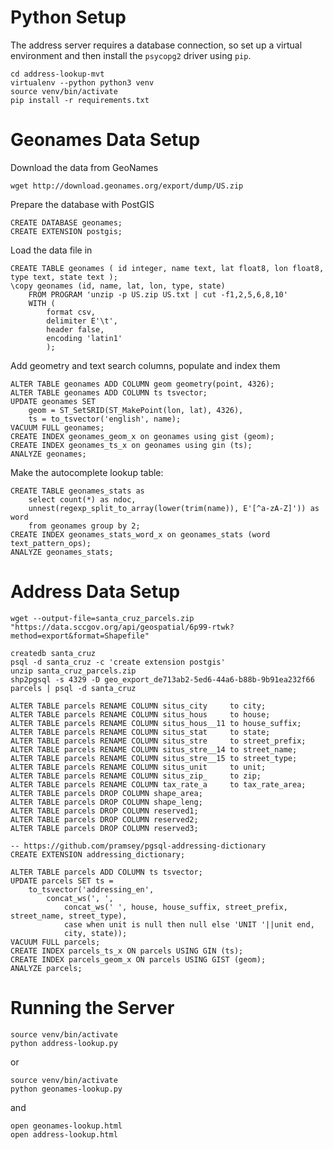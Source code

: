 
# Python Setup

The address server requires a database connection, so set up a virtual environment and then install the `psycopg2` driver using `pip`.

    cd address-lookup-mvt
    virtualenv --python python3 venv
    source venv/bin/activate
    pip install -r requirements.txt


# Geonames Data Setup

Download the data from GeoNames

    wget http://download.geonames.org/export/dump/US.zip

Prepare the database with PostGIS

    CREATE DATABASE geonames;
    CREATE EXTENSION postgis;

Load the data file in

    CREATE TABLE geonames ( id integer, name text, lat float8, lon float8, type text, state text );
    \copy geonames (id, name, lat, lon, type, state)
        FROM PROGRAM 'unzip -p US.zip US.txt | cut -f1,2,5,6,8,10' 
        WITH ( 
            format csv,
            delimiter E'\t',
            header false,
            encoding 'latin1'
            );

Add geometry and text search columns, populate and index them

    ALTER TABLE geonames ADD COLUMN geom geometry(point, 4326);
    ALTER TABLE geonames ADD COLUMN ts tsvector;
    UPDATE geonames SET 
        geom = ST_SetSRID(ST_MakePoint(lon, lat), 4326),
        ts = to_tsvector('english', name);
    VACUUM FULL geonames;
    CREATE INDEX geonames_geom_x on geonames using gist (geom);
    CREATE INDEX geonames_ts_x on geonames using gin (ts);
    ANALYZE geonames;

Make the autocomplete lookup table:

    CREATE TABLE geonames_stats as 
        select count(*) as ndoc, 
        unnest(regexp_split_to_array(lower(trim(name)), E'[^a-zA-Z]')) as word 
        from geonames group by 2;
    CREATE INDEX geonames_stats_word_x on geonames_stats (word text_pattern_ops);
    ANALYZE geonames_stats;


# Address Data Setup

    wget --output-file=santa_cruz_parcels.zip "https://data.sccgov.org/api/geospatial/6p99-rtwk?method=export&format=Shapefile"

    createdb santa_cruz
    psql -d santa_cruz -c 'create extension postgis'
    unzip santa_cruz_parcels.zip
    shp2pgsql -s 4329 -D geo_export_de713ab2-5ed6-44a6-b88b-9b91ea232f66 parcels | psql -d santa_cruz

    ALTER TABLE parcels RENAME COLUMN situs_city     to city;
    ALTER TABLE parcels RENAME COLUMN situs_hous     to house;
    ALTER TABLE parcels RENAME COLUMN situs_hous__11 to house_suffix;
    ALTER TABLE parcels RENAME COLUMN situs_stat     to state;
    ALTER TABLE parcels RENAME COLUMN situs_stre     to street_prefix;
    ALTER TABLE parcels RENAME COLUMN situs_stre__14 to street_name;
    ALTER TABLE parcels RENAME COLUMN situs_stre__15 to street_type;
    ALTER TABLE parcels RENAME COLUMN situs_unit     to unit;
    ALTER TABLE parcels RENAME COLUMN situs_zip_     to zip;
    ALTER TABLE parcels RENAME COLUMN tax_rate_a     to tax_rate_area;
    ALTER TABLE parcels DROP COLUMN shape_area;
    ALTER TABLE parcels DROP COLUMN shape_leng;
    ALTER TABLE parcels DROP COLUMN reserved1;
    ALTER TABLE parcels DROP COLUMN reserved2;
    ALTER TABLE parcels DROP COLUMN reserved3;

    -- https://github.com/pramsey/pgsql-addressing-dictionary
    CREATE EXTENSION addressing_dictionary; 

    ALTER TABLE parcels ADD COLUMN ts tsvector;
    UPDATE parcels SET ts = 
        to_tsvector('addressing_en',
            concat_ws(', ', 
                concat_ws(' ', house, house_suffix, street_prefix, street_name, street_type),
                case when unit is null then null else 'UNIT '||unit end,
                city, state));
    VACUUM FULL parcels;
    CREATE INDEX parcels_ts_x ON parcels USING GIN (ts);
    CREATE INDEX parcels_geom_x ON parcels USING GIST (geom);
    ANALYZE parcels;


# Running the Server

    source venv/bin/activate
    python address-lookup.py

or

    source venv/bin/activate
    python geonames-lookup.py

and

    open geonames-lookup.html
    open address-lookup.html